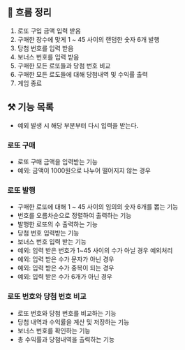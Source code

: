 ## 🎯 흐름 정리
1. 로또 구입 금액 입력 받음 
2. 구매한 장수에 맞게 1 ~ 45 사이의 랜덤한 숫자 6개 발행
3. 당첨 번호를 입력 받음
4. 보너스 번호를 입력 받음
5. 구매한 모든 로또들과 당첨 번호 비교 
6. 구매한 모든 로도들에 대해 당첨내역 및 수익률 출력 
7. 게임 종료 

## ⚒️ 기능 목록
- 예외 발생 시 해당 부분부터 다시 입력을 받는다.
### 로또 구매
- 로또 구매 금액을 입력받는 기능
- 예외: 금액이 1000원으로 나누어 떨어지지 않는 경우
### 로또 발행
- 구매한 로또에 대해 1 ~ 45 사이의 임의의 숫자 6개를 뽑는 기능
- 번호를 오름차순으로 정렬하여 출력하는 기능
- 발행한 로또의 수 출력하는 기능
- 당첨 번호 입력받는 기능
- 보너스 번호 입력 받는 기능
- 예외: 입력 받은 번호가 1~45 사이의 수가 아닐 경우 예외처리
- 예외: 입력 받은 수가 문자가 아닌 경우
- 예외: 입력 받은 수가 중복이 되는 경우
- 예외: 입력 받은 수가 6개가 아닌 경우
### 로또 번호와 당첨 번호 비교
- 로또 번호와 당첨 번호를 비교하는 기능
- 당첨 내역과 수익률을 계산 및 저장하는 기능
- 보너스 번호를 확인하는 기능
- 총 수익률과 당첨내역을 출력하는 기능 